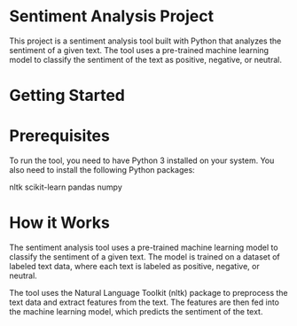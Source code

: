 # Sentiment Analysis Project
This project is a sentiment analysis tool built with Python that analyzes the sentiment of a given text. The tool uses a pre-trained machine learning model to classify the sentiment of the text as positive, negative, or neutral.
# Getting Started
# Prerequisites
To run the tool, you need to have Python 3 installed on your system. You also need to install the following Python packages:

nltk
scikit-learn
pandas
numpy

# How it Works
The sentiment analysis tool uses a pre-trained machine learning model to classify the sentiment of a given text. The model is trained on a dataset of labeled text data, where each text is labeled as positive, negative, or neutral.

The tool uses the Natural Language Toolkit (nltk) package to preprocess the text data and extract features from the text. The features are then fed into the machine learning model, which predicts the sentiment of the text.


